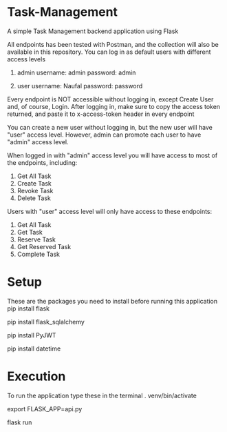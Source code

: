 # Task-Management
A simple Task Management backend application using Flask

All endpoints has been tested with Postman, and the collection will also be available in this repository.
You can log in as default users with different access levels
1. admin
username: admin
password: admin

2. user
username: Naufal
password: password

Every endpoint is NOT accessible without logging in, except Create User and, of course, Login.
After logging in, make sure to copy the access token returned, and paste it to x-access-token header in every endpoint

You can create a new user without logging in, but the new user will have "user" access level.
However, admin can promote each user to have "admin" access level.

When logged in with "admin" access level you will have access to most of the endpoints, including:
1. Get All Task
2. Create Task
3. Revoke Task
4. Delete Task

Users with "user" access level will only have access to these endpoints:
1. Get All Task
2. Get Task
3. Reserve Task
4. Get Reserved Task
5. Complete Task

# Setup
These are the packages you need to install before running this application
pip install flask

pip install flask_sqlalchemy

pip install PyJWT

pip install datetime

# Execution
To run the application type these in the terminal
. venv/bin/activate

export FLASK_APP=api.py

flask run
